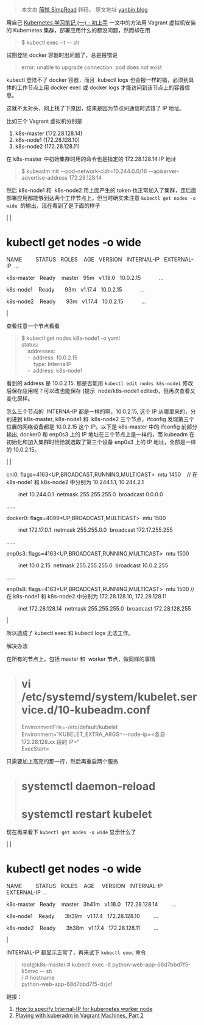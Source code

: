 > 本文由 [简悦 SimpRead](http://ksria.com/simpread/) 转码， 原文地址 [yanbin.blog](https://yanbin.blog/kubernetes-cluster-internal-ip-issue/#more-10102)

用自己 [Kubernetes 学习笔记 (一) - 初上手](https://yanbin.blog/kubernetes-learning-1/) 一文中的方法用 Vagrant 虚拟机安装的 Kubernetes 集群，部署应用什么的都没问题，然而却在用

> $ kubectl exec -it <pod-name> -- sh

试图登陆 docker 容器时出问题了，总是报错说

> error: unable to upgrade connection: pod does not exist

kubectl 登陆不了 docker 容器，而且  kubectl logs 也会报一样的错，必须到具体的工作节点上用 docker exec 或 docker logs 才能访问到该节点上的容器信息。

这就不太对头，网上找了下原因，结果是因为节点间通信时选错了 IP 地址。

比如三个 Vagrant 虚拟机分别是

1.  k8s-master (172.28.128.14)
2.  k8s-node1 (172.28.128.10)
3.  k8s-node2 (172.28.128.11)

在 k8s-master 中初始集群时用的命令也是指定的 172.28.128.14 IP 地址

> $ kubeadm init --pod-network-cidr=10.244.0.0/16 --apiserver-advertise-address 172.28.128.14

然后 k8s-node1 和  k8s-node2 用上面产生的 token 也正常加入了集群，连后面部署应用都能够到达两个工作节点上。但当时确实未注意 `kubectl get nodes -o wide`  的输出，现在看到了是下面的样子

|  | 

# kubectl get nodes -o wide

NAME         STATUS   ROLES    AGE   VERSION   INTERNAL-IP   EXTERNAL-IP  ...

k8s-master   Ready    master   95m   v1.18.0   10.0.2.15     <none>       ...

k8s-node1    Ready    <none>   93m   v1.17.4   10.0.2.15     <none>       ...

k8s-node2    Ready    <none>   93m   v1.17.4   10.0.2.15     <none>       ...

 |

查看任意一个节点看看

> $ kubectl get nodes k8s-node1 -o yaml  
> status:  
>     addresses:  
>     -  address: 10.0.2.15  
>         type: InternalIP  
>     -  address: k8s-node1

看到的 address 是 10.0.2.15. 那是否能用 `kubectl edit nodes k8s-node1` 修改后保存应用呢？可以改也能保存 (提示  node/k8s-node1 edited)，但再次查看又变化原样。

怎么三个节点的  INTERNA-IP 都是一样的啊，10.0.2.15, 这个 IP 从哪里来的，分别进到 k8s-master, k8s-node1 和  k8s-node2 三个节点，ifconfig 发现第三个位置的网络设备都是 10.0.2.15 这个 IP。以下是 k8s-master 中的 ifconfig 前部分输出, docker0 和 enp0s3 上的 IP 地址在三个节点上是一样的，而 kubeadm 在初始化和加入集群时恰恰就选取了第三个设备 enp0s3 上的 IP 地址，全部是一样的 10.0.2.15。

|  | 

cni0: flags=4163<UP,BROADCAST,RUNNING,MULTICAST>  mtu 1450    // 在 k8s-node1 和 k8s-node2 中分别为 10.244.1.1, 10.244.2.1

        inet 10.244.0.1  netmask 255.255.255.0  broadcast 0.0.0.0  

......

docker0: flags=4099<UP,BROADCAST,MULTICAST>  mtu 1500

        inet 172.17.0.1  netmask 255.255.0.0  broadcast 172.17.255.255

......

enp0s3: flags=4163<UP,BROADCAST,RUNNING,MULTICAST>  mtu 1500

        inet 10.0.2.15  netmask 255.255.255.0  broadcast 10.0.2.255

......

enp0s8: flags=4163<UP,BROADCAST,RUNNING,MULTICAST>  mtu 1500 // 在 k8s-node1 和 k8s-node2 中分别为 172.28.128.10, 172.28.128.11

        inet 172.28.128.14  netmask 255.255.255.0  broadcast 172.28.128.255

 |

所以造成了 kubectl exec 和 kubectl logs 无法工作。

解决办法

在所有的节点上，包括 master 和  worker 节点，做同样的事情

> # vi /etc/systemd/system/kubelet.service.d/10-kubeadm.conf  
> EnvironmentFile=-/etc/default/kubelet  
> Environment="KUBELET_EXTRA_ARGS=--node-ip=<各自 172.28.128.xx 段的 IP>"  
> ExecStart=

只需要加上高亮的那一行，然后再重启两个服务

> # systemctl daemon-reload  
> # systemctl restart kubelet

现在再来看下 `kubectl get nodes -o wide` 显示什么了

|  | 

# kubectl get nodes -o wide

NAME         STATUS   ROLES    AGE     VERSION   INTERNAL-IP     EXTERNAL-IP ...

k8s-master   Ready    master   3h41m   v1.18.0   172.28.128.14   <none>      ...

k8s-node1    Ready    <none>   3h39m   v1.17.4   172.28.128.10   <none>      ...

k8s-node2    Ready    <none>   3h38m   v1.17.4   172.28.128.11   <none>      ...

 |

INTERNAL-IP 都显示正常了，再来试下 `kubectl exec` 命令

> root@k8s-master:# kubectl exec -it python-web-app-68d7bbd7f5-k5mvc -- sh  
> / # hostname  
> python-web-app-68d7bbd7f5-dzjxf

链接：

1.  [How to specify Internal-IP for kubernetes worker node](https://medium.com/@kanrangsan/how-to-specify-internal-ip-for-kubernetes-worker-node-24790b2884fd)
2.  [Playing with kuberadm in Vagrant Machines, Part 2](https://medium.com/@joatmon08/playing-with-kubeadm-in-vagrant-machines-part-2-bac431095706)